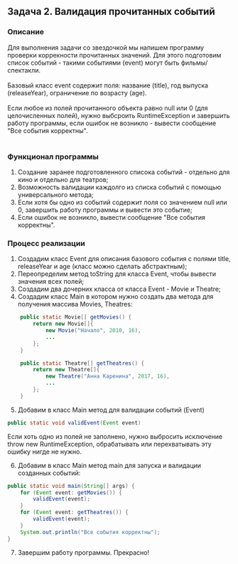 ## Задача 2. Валидация прочитанных событий

### Описание
Для выполнения задачи со звездочкой мы напишем программу проверки коррекности прочитанных значений. Для этого подготовим список событий - такими событиями (event) могут быть фильмы/спектакли. <br>
<br>
Базовый класс event содержит поля: название (title), год выпуска (releaseYear), ограничение по возрасту (age).<br>
<br>
Если любое из полей прочитанного объекта равно null или 0 (для целочисленных полей), нужно выбсроить RuntimeException и завершить работу программы, если ошибок не возникло - вывести сообщение "Все события корректны". <br>
<br>
### Функционал программы
1. Создание заранее подготовленного списока событий - отдельно для кино и отдельно для театров;
2. Возможность валидации каждолго из списка событий с помощью универсального метода;
3. Если хотя бы одно из событий содержит поля со значением null или 0, завершить работу программы и вывести это событие;
4. Если ошибок не возникло, вывести сообщение "Все события корректны".

### Процесс реализации
1. Создадим класс Event для описания базового события с полями title, releaseYear и age (класс можно сделать абстрактным);
2. Переопределим метод toString для класса Event, чтобы вывести значения всех полей;
3. Создадим два дочерних класса от класса Event - Movie и Theatre;
4. Создадим класс Main в котором нужно создать два метода для получения массива Movies, Theatres:
```java
    public static Movie[] getMovies() {
        return new Movie[]{
            new Movie("Начало", 2010, 16),
            ...
        };
    }

    public static Theatre[] getTheatres() {
        return new Theatre[]{
            new Theatre("Анна Каренина", 2017, 16),
            ...
        };
    }
```
5. Добавим в класс Main метод для валидации событий (Event)
```java
public static void validEvent(Event event)
```
Если хоть одно из полей не заполнено, нужно выбросить исключение throw new RuntimeException, обрабатывать
или перехватывать эту ошибку нигде не нужно.

6. Добавим в класс Main метод main для запуска и валидации созданных событий:
```java
public static void main(String[] args) {
    for (Event event: getMovies()) {
        validEvent(event);
    }
    for (Event event: getTheatres()) {
        validEvent(event);
    }
    System.out.println("Все события корректны");
}
```
7. Завершим работу программы. Прекрасно!